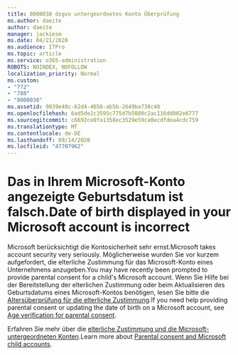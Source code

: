 ```yaml
---
title: 8000038 dsgvo untergeordnetes Konto Überprüfung
ms.author: daeite
author: daeite
manager: jackiesm
ms.date: 04/21/2020
ms.audience: ITPro
ms.topic: article
ms.service: o365-administration
ROBOTS: NOINDEX, NOFOLLOW
localization_priority: Normal
ms.custom:
- "772"
- "788"
- "8000038"
ms.assetid: 9039e40c-62d4-4658-ab5b-2649ba738c40
ms.openlocfilehash: 6ad5de2c3595c775d7b5080c2ac116dd002e6777
ms.sourcegitcommit: c6692ce0fa1358ec3529e59ca0ecdfdea4cdc759
ms.translationtype: MT
ms.contentlocale: de-DE
ms.lasthandoff: 09/14/2020
ms.locfileid: "47707962"
---
```

# <a name="date-of-birth-displayed-in-your-microsoft-account-is-incorrect"></a><span data-ttu-id="7aaca-102">Das in Ihrem Microsoft-Konto angezeigte Geburtsdatum ist falsch.</span><span class="sxs-lookup"><span data-stu-id="7aaca-102">Date of birth displayed in your Microsoft account is incorrect</span></span>

<span data-ttu-id="7aaca-103">Microsoft berücksichtigt die Kontosicherheit sehr ernst.</span><span class="sxs-lookup"><span data-stu-id="7aaca-103">Microsoft takes account security very seriously.</span></span> <span data-ttu-id="7aaca-104">Möglicherweise wurden Sie vor kurzem aufgefordert, die elterliche Zustimmung für das Microsoft-Konto eines Unternehmens anzugeben.</span><span class="sxs-lookup"><span data-stu-id="7aaca-104">You may have recently been prompted to provide parental consent for a child's Microsoft account.</span></span> <span data-ttu-id="7aaca-105">Wenn Sie Hilfe bei der Bereitstellung der elterlichen Zustimmung oder beim Aktualisieren des Geburtsdatums eines Microsoft-Kontos benötigen, lesen Sie bitte die [Altersüberprüfung für die elterliche Zustimmung](https://go.microsoft.com/fwlink/p/?linkid=874364).</span><span class="sxs-lookup"><span data-stu-id="7aaca-105">If you need help providing parental consent or updating the date of birth on a Microsoft account, see [Age verification for parental consent](https://go.microsoft.com/fwlink/p/?linkid=874364).</span></span>
  
<span data-ttu-id="7aaca-106">Erfahren Sie mehr über die [elterliche Zustimmung und die Microsoft-untergeordneten Konten](https://go.microsoft.com/fwlink/p/?linkid=874365).</span><span class="sxs-lookup"><span data-stu-id="7aaca-106">Learn more about [Parental consent and Microsoft child accounts](https://go.microsoft.com/fwlink/p/?linkid=874365).</span></span>
  